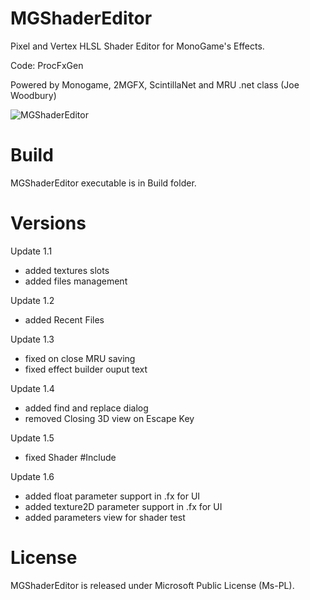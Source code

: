 # MGShaderEditor

Pixel and Vertex HLSL Shader Editor for MonoGame's Effects.

Code: ProcFxGen

Powered by Monogame, 2MGFX, ScintillaNet and MRU .net class (Joe Woodbury)

![MGShaderEditor](https://procfxgen.files.wordpress.com/2015/09/mgshadereditor2.png)

# Build

MGShaderEditor executable is in Build folder.


# Versions

Update 1.1
 - added textures slots
 - added files management
 
Update 1.2
 - added Recent Files

Update 1.3
 - fixed on close MRU saving
 - fixed effect builder ouput text

Update 1.4
 - added find and replace dialog
 - removed Closing 3D view on Escape Key

Update 1.5
 - fixed Shader #Include

Update 1.6
 - added float parameter support in .fx for UI
 - added texture2D parameter support in .fx for UI
 - added parameters view for shader test

# License

MGShaderEditor is released under Microsoft Public License (Ms-PL).
